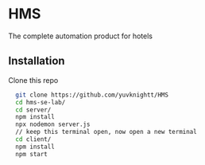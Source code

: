 # HMS

The complete automation product for hotels


## Installation

Clone this repo

```bash
  git clone https://github.com/yuvknightt/HMS
  cd hms-se-lab/
  cd server/
  npm install
  npx nodemon server.js
  // keep this terminal open, now open a new terminal
  cd client/
  npm install
  npm start
```
